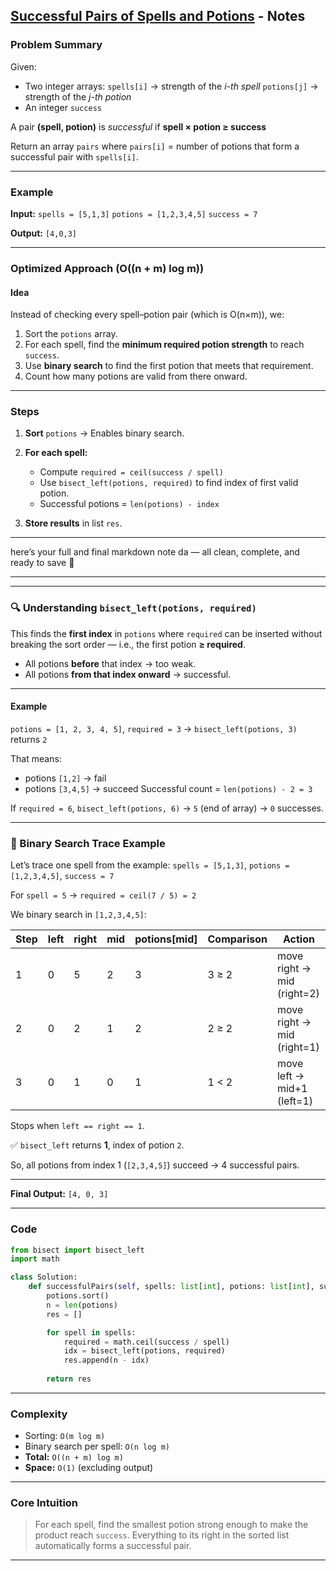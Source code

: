## [Successful Pairs of Spells and Potions](https://leetcode.com/problems/successful-pairs-of-spells-and-potions/description/) - Notes

### **Problem Summary**

Given:

* Two integer arrays:
  `spells[i]` → strength of the *i-th spell*
  `potions[j]` → strength of the *j-th potion*
* An integer `success`

A pair **(spell, potion)** is *successful* if  **spell × potion ≥ success**


Return an array `pairs` where `pairs[i]` = number of potions that form a successful pair with `spells[i]`.

---

### **Example**

**Input:**
`spells = [5,1,3]`
`potions = [1,2,3,4,5]`
`success = 7`

**Output:**
`[4,0,3]`

---

### **Optimized Approach (O((n + m) log m))**

#### **Idea**

Instead of checking every spell–potion pair (which is O(n×m)),
we:

1. Sort the `potions` array.
2. For each spell, find the **minimum required potion strength** to reach `success`.
3. Use **binary search** to find the first potion that meets that requirement.
4. Count how many potions are valid from there onward.

---

### **Steps**

1. **Sort** `potions`
   → Enables binary search.
2. **For each spell:**

   * Compute `required = ceil(success / spell)`
   * Use `bisect_left(potions, required)` to find index of first valid potion.
   * Successful potions = `len(potions) - index`
3. **Store results** in list `res`.

---
here’s your full and final markdown note da — all clean, complete, and ready to save 📘

---

---

### **🔍 Understanding `bisect_left(potions, required)`**

This finds the **first index** in `potions` where `required` can be inserted
without breaking the sort order — i.e., the first potion **≥ required**.

* All potions **before** that index → too weak.
* All potions **from that index onward** → successful.

---

#### **Example**

`potions = [1, 2, 3, 4, 5]`, `required = 3`
→ `bisect_left(potions, 3)` returns `2`

That means:

* potions `[1,2]` → fail
* potions `[3,4,5]` → succeed
  Successful count = `len(potions) - 2 = 3`

If `required = 6`,
`bisect_left(potions, 6)` → `5` (end of array) → `0` successes.

---

### **🧩 Binary Search Trace Example**

Let’s trace one spell from the example:
`spells = [5,1,3]`, `potions = [1,2,3,4,5]`, `success = 7`

For `spell = 5`
→ `required = ceil(7 / 5) = 2`

We binary search in `[1,2,3,4,5]`:

| Step | left | right | mid | potions[mid] | Comparison | Action                     |
| ---- | ---- | ----- | --- | ------------ | ---------- | -------------------------- |
| 1    | 0    | 5     | 2   | 3            | 3 ≥ 2      | move right → mid (right=2) |
| 2    | 0    | 2     | 1   | 2            | 2 ≥ 2      | move right → mid (right=1) |
| 3    | 0    | 1     | 0   | 1            | 1 < 2      | move left → mid+1 (left=1) |

Stops when `left == right == 1`.

✅ `bisect_left` returns **1**, index of potion `2`.

So, all potions from index 1 (`[2,3,4,5]`) succeed → 4 successful pairs.

---

**Final Output:** `[4, 0, 3]`

---

### **Code**

```python
from bisect import bisect_left
import math

class Solution:
    def successfulPairs(self, spells: list[int], potions: list[int], success: int) -> list[int]:
        potions.sort()
        n = len(potions)
        res = []

        for spell in spells:
            required = math.ceil(success / spell)
            idx = bisect_left(potions, required)
            res.append(n - idx)
        
        return res
```

---

### **Complexity**

* Sorting: `O(m log m)`
* Binary search per spell: `O(n log m)`
* **Total:** `O((n + m) log m)`
* **Space:** `O(1)` (excluding output)

---

### **Core Intuition**

> For each spell, find the smallest potion strong enough to make the product reach `success`.
> Everything to its right in the sorted list automatically forms a successful pair.

---
